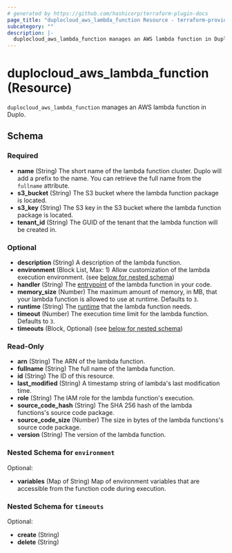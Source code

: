 ```yaml
---
# generated by https://github.com/hashicorp/terraform-plugin-docs
page_title: "duplocloud_aws_lambda_function Resource - terraform-provider-duplocloud"
subcategory: ""
description: |-
  duplocloud_aws_lambda_function manages an AWS lambda function in Duplo.
---
```


# duplocloud_aws_lambda_function (Resource)

`duplocloud_aws_lambda_function` manages an AWS lambda function in Duplo.



<!-- schema generated by tfplugindocs -->
## Schema

### Required

- **name** (String) The short name of the lambda function cluster.  Duplo will add a prefix to the name.  You can retrieve the full name from the `fullname` attribute.
- **s3_bucket** (String) The S3 bucket where the lambda function package is located.
- **s3_key** (String) The S3 key in the S3 bucket where the lambda function package is located.
- **tenant_id** (String) The GUID of the tenant that the lambda function will be created in.

### Optional

- **description** (String) A description of the lambda function.
- **environment** (Block List, Max: 1) Allow customization of the lambda execution environment. (see [below for nested schema](#nestedblock--environment))
- **handler** (String) The [entrypoint](https://docs.aws.amazon.com/lambda/latest/dg/walkthrough-custom-events-create-test-function.html) of the lambda function in your code.
- **memory_size** (Number) The maximum amount of memory, in MB, that your lambda function is allowed to use at runtime. Defaults to `3`.
- **runtime** (String) The [runtime](https://docs.aws.amazon.com/lambda/latest/dg/lambda-runtimes.html) that the lambda function needs.
- **timeout** (Number) The execution time limit for the lambda function. Defaults to `3`.
- **timeouts** (Block, Optional) (see [below for nested schema](#nestedblock--timeouts))

### Read-Only

- **arn** (String) The ARN of the lambda function.
- **fullname** (String) The full name of the lambda function.
- **id** (String) The ID of this resource.
- **last_modified** (String) A timestamp string of lambda's last modification time.
- **role** (String) The IAM role for the lambda function's execution.
- **source_code_hash** (String) The SHA 256 hash of the lambda functions's source code package.
- **source_code_size** (Number) The size in bytes of the lambda functions's source code package.
- **version** (String) The version of the lambda function.

<a id="nestedblock--environment"></a>
### Nested Schema for `environment`

Optional:

- **variables** (Map of String) Map of environment variables that are accessible from the function code during execution.


<a id="nestedblock--timeouts"></a>
### Nested Schema for `timeouts`

Optional:

- **create** (String)
- **delete** (String)



